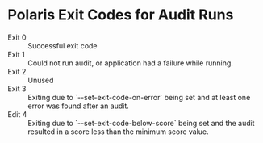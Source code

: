 # Polaris Exit Codes for Audit Runs
<dl>
  <dt>Exit 0</dt>
  <dd>Successful exit code</dd>
  <dt>Exit 1</dt>
  <dd>Could not run audit, or application had a failure while running.</dd>
  <dt>Exit 2</dt>
  <dd>Unused</dd>
  <dt>Exit 3</dt>
  <dd>Exiting due to `--set-exit-code-on-error` being set and at least one error was found after an audit.</dd>
  <dt>Edit 4</dd>
  <dd>Exiting due to `--set-exit-code-below-score` being set and the audit resulted in a score less than the minimum score value.</dd>
</dl>
